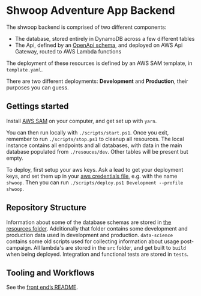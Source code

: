 # Shwoop Adventure App Backend

The shwoop backend is comprised of two different components:

- The database, stored entirely in DynamoDB across a few different tables
- The Api, defined by an [OpenApi schema](./resources/openapi.yaml), and deployed on AWS Api Gateway, routed to AWS Lambda functions

The deployment of these resources is defined by an AWS SAM template, in `template.yaml`.

There are two different deployments: **Development** and **Production**, their purposes you can guess.

## Gettings started

Install [AWS SAM](https://docs.aws.amazon.com/serverless-application-model/latest/developerguide/serverless-sam-cli-install.html) on your computer,
and get set up with `yarn`.

You can then run locally with `./scripts/start.ps1`. Once you exit, remember to run `./scripts/stop.ps1` to cleanup all resources.
The local instance contains all endpoints and all databases, with data in the main database populated from `./resouces/dev`.
Other tables will be present but empty.

To deploy, first setup your aws keys.
Ask a lead to get your deployment keys,
and set them up in your [aws credentials file](https://docs.aws.amazon.com/cli/latest/userguide/cli-configure-files.html),
e.g. with the name `shwoop`. Then you can run `./scripts/deploy.ps1 Development --profile shwoop`.

## Repository Structure

Information about some of the database schemas are stored in [the resources folder](./resources/adventure-app.schema.json).
Additionally that folder contains some development and production data used in development and production.
`data-science` contains some old scripts used for collecting information about usage post-campaign.
All lambda's are stored in the `src` folder, and get built to `build` when being deployed.
Integration and functional tests are stored in `tests`.

## Tooling and Workflows

See the [front end’s README](https://bitbucket.org/shwoopdevelopment/adventure-app/src/master/README.md#markdown-header-tooling-and-workflows).
